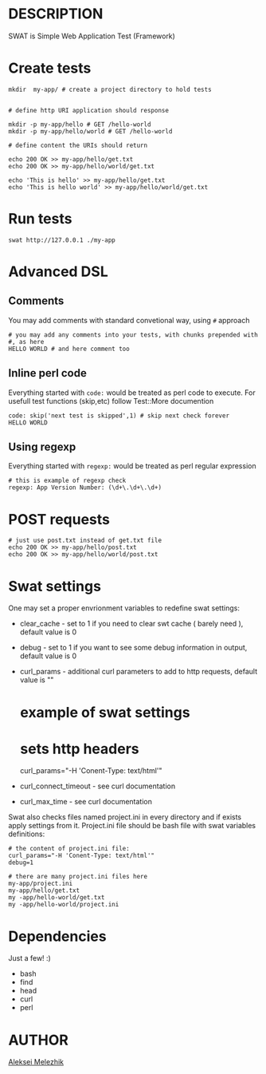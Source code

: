 # DESCRIPTION

SWAT is Simple Web Application Test (Framework)

# Create tests

    mkdir  my-app/ # create a project directory to hold tests


    # define http URI application should response

    mkdir -p my-app/hello # GET /hello-world 
    mkdir -p my-app/hello/world # GET /hello-world 

    # define content the URIs should return

    echo 200 OK >> my-app/hello/get.txt
    echo 200 OK >> my-app/hello/world/get.txt

    echo 'This is hello' >> my-app/hello/get.txt
    echo 'This is hello world' >> my-app/hello/world/get.txt

# Run tests

    swat http://127.0.0.1 ./my-app 

# Advanced DSL

## Comments
You may add comments with standard convetional way, using `#` approach

    # you may add any comments into your tests, with chunks prepended with #, as here
    HELLO WORLD # and here comment too

## Inline perl code

Everything started with `code:` would be treated as perl code to execute. For usefull test functions (skip,etc) follow Test::More documention

    code: skip('next test is skipped',1) # skip next check forever
    HELLO WORLD

## Using regexp

Everything started with `regexp:` would be treated as perl regular expression


    # this is example of regexp check
    regexp: App Version Number: (\d+\.\d+\.\d+)
    
# POST requests

    # just use post.txt instead of get.txt file
    echo 200 OK >> my-app/hello/post.txt
    echo 200 OK >> my-app/hello/world/post.txt


# Swat settings

One may set a proper envrionment variables to redefine swat settings:

- clear_cache - set to 1 if you need to clear swt cache ( barely need ), default value is 0

- debug - set to 1 if you want to see some debug information in output, default value is 0

- curl_params - additional curl parameters to add to http requests, default value is ""

    
    # example of swat settings
    # sets http headers
    curl_params="-H 'Conent-Type: text/html'"

- curl_connect_timeout - see curl documentation
- curl_max_time - see curl documentation

Swat also checks files named project.ini in every directory and if exists apply settings from it.
Project.ini file should be bash file with swat variables definitions:

    # the content of project.ini file:
    curl_params="-H 'Conent-Type: text/html'"
    debug=1

    # there are many project.ini files here
    my-app/project.ini
    my-app/hello/get.txt
    my -app/hello-world/get.txt
    my -app/hello-world/project.ini


# Dependencies
Just a few! :)
- bash
- find
- head
- curl
- perl

# AUTHOR
[Aleksei Melezhik](mailto:melezhik@gmail.com)
